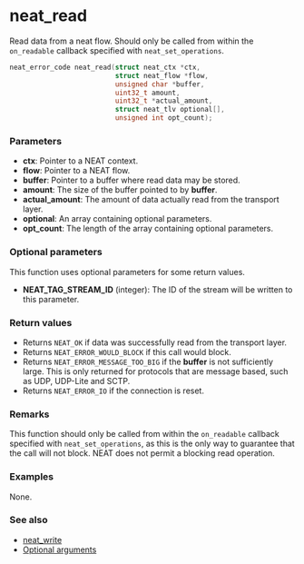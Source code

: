 # neat_read

Read data from a neat flow. Should only be called from within the `on_readable`
callback specified with `neat_set_operations`.

```c
neat_error_code neat_read(struct neat_ctx *ctx,
                          struct neat_flow *flow,
                          unsigned char *buffer,
                          uint32_t amount,
                          uint32_t *actual_amount,
                          struct neat_tlv optional[],
                          unsigned int opt_count);
```

### Parameters

- **ctx**: Pointer to a NEAT context.
- **flow**: Pointer to a NEAT flow.
- **buffer**: Pointer to a buffer where read data may be stored.
- **amount**: The size of the buffer pointed to by **buffer**.
- **actual_amount**: The amount of data actually read from the transport layer.
- **optional**: An array containing optional parameters.
- **opt_count**: The length of the array containing optional parameters.

### Optional parameters

This function uses optional parameters for some return values.

- **NEAT_TAG_STREAM_ID** (integer): The ID of the stream will be written to this
parameter.

### Return values

- Returns `NEAT_OK` if data was successfully read from the transport layer.
- Returns `NEAT_ERROR_WOULD_BLOCK` if this call would block.
- Returns `NEAT_ERROR_MESSAGE_TOO_BIG` if the **buffer** is not sufficiently
  large. This is only returned for protocols that are message based, such as
  UDP, UDP-Lite and SCTP.
- Returns `NEAT_ERROR_IO` if the connection is reset.

### Remarks

This function should only be called from within the `on_readable` callback
specified with `neat_set_operations`, as this is the only way to guarantee
that the call will not block. NEAT does not permit a blocking read operation.

### Examples

None.

### See also

- [neat_write](neat_write.md)
- [Optional arguments](optargs.md)
